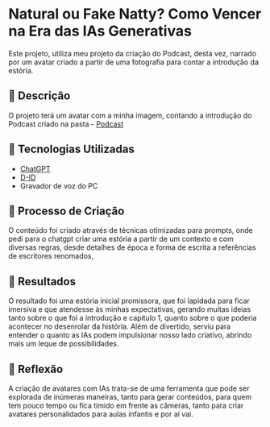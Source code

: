 # Natural ou Fake Natty? Como Vencer na Era das IAs Generativas

Este projeto, utiliza meu projeto da criação do Podcast, desta vez, narrado por um avatar criado a partir de uma fotografia para contar a introdução da estória.


## 📒 Descrição
O projeto terá um avatar com a minha imagem, contando a introdução do Podcast criado na pasta - [Podcast](https://github.com/edinaldofcs/DIO_CHALLENGES/tree/main/PODCAST) 

## 🤖 Tecnologias Utilizadas

- [ChatGPT](https://chat.openai.com/) 
- [D-ID](https://www.d-id.com/) 
- Gravador de voz do PC

## 🧐 Processo de Criação
O conteúdo foi criado através de técnicas otimizadas para prompts, onde pedi para o chatgpt criar uma estória a partir de um contexto e com diversas regras, desde detalhes de época e forma de escrita a referências de escritores renomados,

## 🚀 Resultados
O resultado foi uma estória inicial promissora, que foi lapidada para ficar imersiva e que atendesse às minhas expectativas, gerando muitas ideias tanto sobre o que foi a introdução e capitulo 1, quanto sobre o que poderia acontecer no desenrolar da história.
Além de divertido, serviu para entender o quanto as IAs podem impulsionar nosso lado criativo, abrindo mais um leque de possibilidades.

## 💭 Reflexão
A criação de avatares com IAs trata-se de uma ferramenta que pode ser explorada de inúmeras maneiras, tanto para gerar conteúdos, para quem tem pouco tempo ou fica tímido em frente as câmeras, tanto para criar avatares personalidados para aulas infantis e por aí vai.